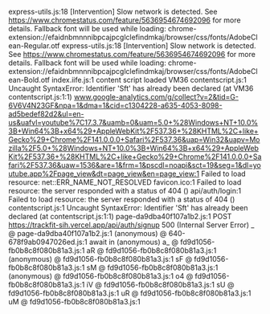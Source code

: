express-utils.js:18 [Intervention] Slow network is detected. See https://www.chromestatus.com/feature/5636954674692096 for more details. Fallback font will be used while loading: chrome-extension://efaidnbmnnnibpcajpcglclefindmkaj/browser/css/fonts/AdobeClean-Regular.otf
express-utils.js:18 [Intervention] Slow network is detected. See https://www.chromestatus.com/feature/5636954674692096 for more details. Fallback font will be used while loading: chrome-extension://efaidnbmnnnibpcajpcglclefindmkaj/browser/css/fonts/AdobeClean-Bold.otf
index.iife.js:1 content script loaded
VM36 contentscript.js:1 Uncaught SyntaxError: Identifier 'Sft' has already been declared (at VM36 contentscript.js:1:1)
www.google-analytics.com/g/collect?v=2&tid=G-6V6V4N23GF&npa=1&dma=1&cid=c1304228-a635-4053-8098-ad5bedef82d2&ul=en-us&uafvl=youtube%7C17.3.7&uamb=0&uam=5.0+%28Windows+NT+10.0%3B+Win64%3B+x64%29+AppleWebKit%2F537.36+%28KHTML%2C+like+Gecko%29+Chrome%2F141.0.0.0+Safari%2F537.36&uap=Win32&uapv=Mozilla%2F5.0+%28Windows+NT+10.0%3B+Win64%3B+x64%29+AppleWebKit%2F537.36+%28KHTML%2C+like+Gecko%29+Chrome%2F141.0.0.0+Safari%2F537.36&uaw=1536&are=1&frm=1&pscdl=noapi&sct=19&seg=1&dl=youtube.app%2Fpage_view&dt=page_view&en=page_view:1  Failed to load resource: net::ERR_NAME_NOT_RESOLVED
favicon.ico:1  Failed to load resource: the server responded with a status of 404 ()
api/auth/login:1  Failed to load resource: the server responded with a status of 404 ()
contentscript.js:1 Uncaught SyntaxError: Identifier 'Sft' has already been declared (at contentscript.js:1:1)
page-da9dba40f107a1b2.js:1  POST https://trackfit-sih.vercel.app/api/auth/signup 500 (Internal Server Error)
_ @ page-da9dba40f107a1b2.js:1
(anonymous) @ 640-678f9ab0947026ed.js:1
await in (anonymous)
a_ @ fd9d1056-fb0b8c8f080b81a3.js:1
aR @ fd9d1056-fb0b8c8f080b81a3.js:1
(anonymous) @ fd9d1056-fb0b8c8f080b81a3.js:1
sF @ fd9d1056-fb0b8c8f080b81a3.js:1
sM @ fd9d1056-fb0b8c8f080b81a3.js:1
(anonymous) @ fd9d1056-fb0b8c8f080b81a3.js:1
o4 @ fd9d1056-fb0b8c8f080b81a3.js:1
iV @ fd9d1056-fb0b8c8f080b81a3.js:1
sU @ fd9d1056-fb0b8c8f080b81a3.js:1
uR @ fd9d1056-fb0b8c8f080b81a3.js:1
uM @ fd9d1056-fb0b8c8f080b81a3.js:1
